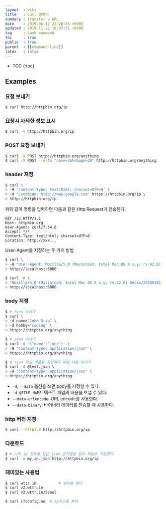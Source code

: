 ```yaml
---
layout  : wiki
title   : curl 명령어
summary : transfer a URL
date    : 2019-06-12 22:26:35 +0900
updated : 2019-11-22 16:37:31 +0900
tag     : bash command
toc     : true
public  : true
parent  : [[command-line]]
latex   : false
---
```

* TOC
{:toc}

## Examples
### 요청 보내기
```sh
$ curl http://httpbin.org/ip
```

### 요청시 자세한 정보 표시
```sh
$ curl -v http://httpbin.org/ip
```

### POST 요청 보내기
```sh
$ curl -X POST http://httpbin.org/anything
$ curl -X POST --data "name=John&age=29" http://httpbin.org/anything
```

### header 지정
```sh
$ curl \
> -H 'Content-Type: text/html; charset=UTF=8' \
> -H 'Location: http://www.google.com' https://httpbin.org/ip \
> http://httpbin.org/ip
```

위와 같이 명령을 입력하면 다음과 같은 Http Request가 전송된다.

```text
GET /ip HTTP/1.1
Host: httpbin.org
User-Agent: curl/7.54.0
Accept: */*
Content-Type: text/html; charset=UTF=8
Location: http://xxx...
```

User-Agent를 지정하는 두 가지 방법

```sh
$ curl \
> -H "User-Agent: Mozilla/5.0 (Macintosh; Intel Mac OS X x.y; rv:42.0) Gecko/20100101 Firefox/42.0" \
> http://localhost:8080

$ curl -A \
> "Mozilla/5.0 (Macintosh; Intel Mac OS X x.y; rv:42.0) Gecko/20100101 Firefox/42.0" \
> http://localhost:8080
```

### body 지정
```sh
$ # form 보내기
$ curl \
> -d name="John Grib" \
> -d hobby="coding" \
> https://httpbin.org/anything

$ # json 보내기
$ curl -d '{"name":"john"}' \
> -H "Content-Type: application/json" \
> https://httpbin.org/anything

$ # json 파일 이름을 지정하여 파일 내용 보내기
$ curl -d @test.json \
> -H "Content-Type: application/json" \
> https://httpbin.org/anything
```

* `-d`, `--data` 옵션을 쓰면 body를 지정할 수 있다.
* `-d @FILE_NAME`: 텍스트 파일의 내용을 보낼 수 있다.
* `--data-urlencode`: URL encode를 사용한다.
* `--data-binary`: 바이너리 데이터를 전송할 때 사용한다.


### http 버전 지정
```sh
$ curl --http1.0 http://httpbin.org/ip
```

### 다운로드
```sh
$ # 나의 ip 정보를 담은 json 문자열을 받아 파일로 저장한다
$ curl -o my_ip.json http://httpbin.org/ip
```

### 재미있는 사용법
```sh
$ curl wttr.in          # 날씨를 본다
$ curl v2.wttr.in
$ curl v2.wttr.in/Seoul

$ curl ifconfig.me  # ip주소를 본다
```

